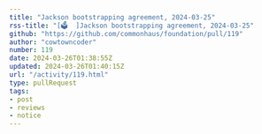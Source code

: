```yaml
---
title: "Jackson bootstrapping agreement, 2024-03-25"
rss-title: "[🗳️  ]Jackson bootstrapping agreement, 2024-03-25"
github: "https://github.com/commonhaus/foundation/pull/119"
author: "cowtowncoder"
number: 119
date: 2024-03-26T01:38:55Z
updated: 2024-03-26T01:40:15Z
url: "/activity/119.html"
type: pullRequest
tags:
- post
- reviews
- notice
---
```



